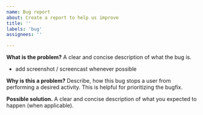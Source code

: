 ```yaml
---
name: Bug report
about: Create a report to help us improve
title: ''
labels: 'bug'
assignees: ''

---
```


**What is the problem?**
A clear and concise description of what the bug is.
+ add screenshot / screencast whenever possible

**Why is this a problem?**
Describe, how this bug stops a user from performing a desired activity.
This is helpful for prioritizing the bugfix.

**Possible solution.**
A clear and concise description of what you expected to happen (when applicable).
